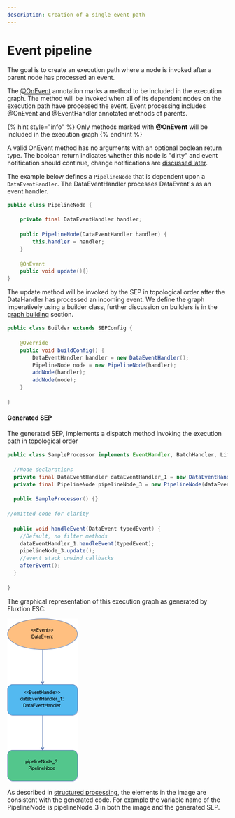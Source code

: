 ```yaml
---
description: Creation of a single event path
---
```


# Event pipeline

The goal is to create an execution path where a node is invoked after a parent node has processed an event.

The [@OnEvent](https://github.com/v12technology/fluxtion/blob/master/builder/src/main/java/com/fluxtion/api/annotations/OnEvent.java)  annotation marks a method to be included in the execution graph. The method will be invoked when all of its dependent nodes on the execution path have processed the event. Event processing includes @OnEvent and @EventHandler annotated methods of parents.

{% hint style="info" %}
Only methods marked with **@OnEvent** will be included in the execution graph
{% endhint %}

A valid OnEvent method has no arguments with an optional boolean return type. The boolean return indicates whether this node is "dirty" and event notification should continue, change notifications are [discussed later](dirty-node-monitoring.md).

The example below defines a `PipelineNode` that is  dependent upon a `DataEventHandler`. The DataEventHandler processes DataEvent's as an event handler.

```java
public class PipelineNode {

    private final DataEventHandler handler;

    public PipelineNode(DataEventHandler handler) {
        this.handler = handler;
    }
    
    @OnEvent
    public void update(){}
}
```

The update method will be invoked by the SEP in topological order after the DataHandler has processed an incoming event. We define the graph imperatively using a builder class, further discussion on builders is in the [graph building](../graph-building-primitives.md) section.

```java
public class Builder extends SEPConfig {

    @Override
    public void buildConfig() {
        DataEventHandler handler = new DataEventHandler();
        PipelineNode node = new PipelineNode(handler);
        addNode(handler);
        addNode(node);
    }

}
```

#### Generated SEP

The generated SEP, implements a dispatch method invoking the execution path in topological order

```java
public class SampleProcessor implements EventHandler, BatchHandler, Lifecycle {

  //Node declarations
  private final DataEventHandler dataEventHandler_1 = new DataEventHandler();
  private final PipelineNode pipelineNode_3 = new PipelineNode(dataEventHandler_1);
  
  public SampleProcessor() {}

//omitted code for clarity

  public void handleEvent(DataEvent typedEvent) {
    //Default, no filter methods
    dataEventHandler_1.handleEvent(typedEvent);
    pipelineNode_3.update();
    //event stack unwind callbacks
    afterEvent();
  }

}

```

 The graphical representation of this execution graph as generated by Fluxtion ESC:

![execution graph for a simple pipeline system](../../.gitbook/assets/sampleprocessor%20%285%29.png)

As described in [structured processing](../developer/auditing.md), the elements in the image are consistent with the generated code. For example the variable name of the PipelineNode is pipelineNode\_3 in both the image and the generated SEP.

